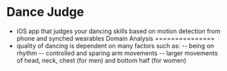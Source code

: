 # Dance Judge
- iOS app that judges your dancing skills based on motion detection from phone and synched wearables
Domain Analysis
===============
- quality of dancing is dependent on many factors such as:
-- being on rhythm
-- controlled and sparing arm movements
-- larger movements of head, neck, chest (for men) and bottom half (for women)